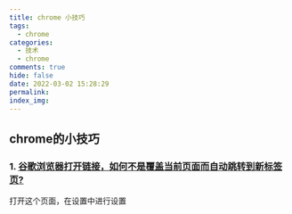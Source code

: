 ```yaml
---
title: chrome 小技巧
tags:
  - chrome
categories:
  - 技术
  - chrome
comments: true
hide: false
date: 2022-03-02 15:28:29
permalink:
index_img:
---
```


## chrome的小技巧

### 1. [谷歌浏览器打开链接，如何不是覆盖当前页面而自动跳转到新标签页?](https://www.google.com.hk/)

打开这个页面，在设置中进行设置
